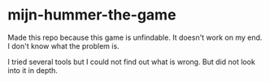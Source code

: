 # mijn-hummer-the-game

Made this repo because this game is unfindable. It doesn't work on my end. I don't know what the problem is.

I tried several tools but I could not find out what is wrong. But did not look into it in depth.
